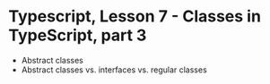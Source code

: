 # Typescript, Lesson 7 - Classes in TypeScript, part 3

- Abstract classes
- Abstract classes vs. interfaces vs. regular classes